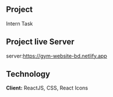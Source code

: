 ## Project 
Intern Task

## Project live Server
server:https://gym-website-bd.netlify.app

## Technology

**Client:** ReactJS, CSS, React Icons




